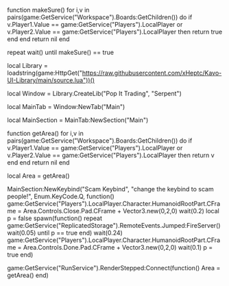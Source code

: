 function makeSure()
    for i,v in pairs(game:GetService("Workspace").Boards:GetChildren()) do
        if v.Player1.Value == game:GetService("Players").LocalPlayer or v.Player2.Value == game:GetService("Players").LocalPlayer then
            return true
        end
    end
    return nil
end

repeat wait() until makeSure() == true

local Library = loadstring(game:HttpGet("https://raw.githubusercontent.com/xHeptc/Kavo-UI-Library/main/source.lua"))()

local Window = Library.CreateLib("Pop It Trading", "Serpent")

local MainTab = Window:NewTab("Main")

local MainSection = MainTab:NewSection("Main")

function getArea()
    for i,v in pairs(game:GetService("Workspace").Boards:GetChildren()) do
        if v.Player1.Value == game:GetService("Players").LocalPlayer or v.Player2.Value == game:GetService("Players").LocalPlayer then
            return v 
        end
    end
    return nil
end

local Area = getArea()

MainSection:NewKeybind("Scam Keybind", "change the keybind to scam people!", Enum.KeyCode.Q, function()
	game:GetService("Players").LocalPlayer.Character.HumanoidRootPart.CFrame = Area.Controls.Close.Pad.CFrame + Vector3.new(0,2,0)
    wait(0.2)
    local p = false
    spawn(function()
    	repeat
	game:GetService("ReplicatedStorage").RemoteEvents.Jumped:FireServer()
	wait(0.05)
	until p == true
    end)
    wait(0.24)
    game:GetService("Players").LocalPlayer.Character.HumanoidRootPart.CFrame = Area.Controls.Done.Pad.CFrame + Vector3.new(0,2,0)
    wait(0.1)
    p = true
end)

game:GetService("RunService").RenderStepped:Connect(function()
    Area = getArea()
end)

